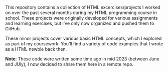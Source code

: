This repository contains a collection of HTML excercises/projects I worked on over the past several months during my HTML programming 
course in school. These projects were originally developed for various assignments and learning exercises, but I’ve only now organized and pushed them to GitHub.

These minor projects cover various basic HTML concepts, which I explored as 
part of my coursework. You’ll find a variety of code examples that I wrote as a HTML newbie back then.

**Note**: These code were written some time ago in mid 2023 (between June and JUly), I now decided to share them here in a remote repo.
